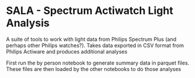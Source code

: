 # SALA - Spectrum Actiwatch Light Analysis
A suite of tools to work with light data from Philips Spectrum Plus (and perhaps other Philips watches?).
Takes data exported in CSV format from Philips Actiware and produces additional analyses

First run the by person notebook to generate summary data in parquet files. These files are then loaded by the other notebooks to do those analyses
